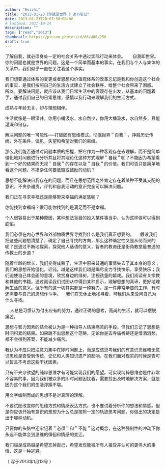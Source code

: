 ```yaml
---
author: "Huizhi"
title: "2013-01-23《你就是世界 》读书笔记"
date: 2013-01-23T20:07:58+08:00
# lastmod: 2021-10-14
description: ""
tags: ["read","2013"]
thumbnail: https://picsum.photos/id/66/400/250
draft: true
---
```


了解自我，就必须身处一定的社会关系中通过实际行动来体会。 
     
自我即世界。你的问题也就是世界的问题。这是一个简单而基本的事实。在我们与个人与集体的关系中，我们似乎一直在关注着这个事实。  

我们想要通过体系的变更或者思想和价值观体系的改革忘记是我和你创造这个社会的事实，是我们按照自己的生活方式建立了社会秩序，给整个社会带来了困惑。  
所以，要解决问题，就应该从我们日常生活中的客观存在出发，从基本的问题着手，通过我们自己的日常思维，感情以及行动来理解我们的生活方式。  

成熟与年龄无关，却与理想相伴。   

生活就像是一眼深井，你用小桶汲水，水自然少，你用大桶汲水，水自然多，且能灌溉和储存。

解决问题的唯一可能性–––打破固有思维模式。彻底抛弃＂自我＂，挣脱历史传统，外在条件，偏见，失望和希望对我们的束缚。  

那么我们能否通过对问题本质的把握，把它作为一种客观存在去理解，而不是简单僵化地对问题进行分析并且将其理论化这种方式理解＂自我＂呢？不能因为希望看到一个好的结果而无视＂自我＂的存在以及＂自我＂的价值。我们可否只是简单地看这个问题，不掺杂任何要诋毁或鼓励的动机？

思想不能解决自我存在的问题，而且在思想范围之外肯定存在着某种不受其支配的意识。不夹杂谴责，评判和自我活动的意识完全可以解决问题。

我们正在寻求幸福还是能够带来幸福的满足感呢？

你能找到幸福吗？很可能你找到的是满足而不是幸福。

个人很容易出于某种原因，某种想法盲目的投入某件事当中，认为这样做可以得到庇佑。

我们必须在内心世界和外部物质世界寻找到什么是我们真正想要的。    
假设我们把这些问题想清楚了，确定了自己寻找的方向，那么这种确定性又是从何而来的呢？是通过不断地探索，探究他人话语的意义，智者的教诲还是街角教堂最普通的传教士的步道？

随着年龄的增长，我们变得成熟了，生活中原来普通的事情失去了其本身的意义；我们的思想开始僵化，迟钝，越是这样我们越是竭尽全力寻找快乐，享受快乐；我们迫使自己体会画的意境，欣赏身边的绿树，注视孩童的嬉戏。我们阅读有关宗教和其他的书籍，通过阅读我们试图从中得到某种启示，理解思想的真谛，更好地理解生活的意义。但所有的这一切其实都是一种努力，是一件非常辛苦的工作，有时还需要与自己的思想作斗争。
  
我们在无休止地找寻着，可我们从来没问自己为什么寻找。 

   
人总是习惯认为付出应有的努力，通过正确的思考，高尚的生活，就可以摆脱痛苦。

思想与智力因素的结合被认为是一种指导人结束痛苦的手段。但我们忘记了思想是时间积累的结果。如果跳不出思想这个范畴，无论你是去寺庙祈祷还是借酒消愁，都不会得到答案，不能减少痛苦。  

我认为不应只把注意力集中在即时问题上，而是应该思考我们的有意识思维和无意识思维是否受到传统，记忆和人类知识遗产的影响，在我们面对现实的时候是否可以暂且不考虑这些干扰因素。  

只有不夹杂欲望的纯粹思维才有可能实现我们的愿望。可实现纯粹思维也是件非常不容易的事，因为我们被众多的即时问题困扰着，需要找出及时地解决方案，就是因为这个我们的生活浮躁不堪。    

用文字编制而成的思想不是对真理的理解。    

不要试图改变你的思维方式和情感表达方式。也不要试着分析你的想法和情感。但是你应该开始有意识的想想为什么总是按照一定的轨迹思考问题，你做出的决定是出于哪种动机。    

只要你的头脑中还牢记着＂必须＂和＂不能＂这对概念，在这种强制性的冲动下你永远不能体会到思维的徘徊和情感的变迁。

我们越是成熟越是希望忘掉自己，希望发现能被所有人接受并认可的更伟大的事情，这是一种逃避。

（ 写于2013年1月13号 ）
